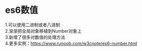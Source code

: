 # es6数值
1.可以使用二进制或者八进制  
2.渐渐把全局对象移植到Number对象上  
3.新增了很多对数值的处理方法   
4.更多实例：https://www.runoob.com/w3cnote/es6-number.html  